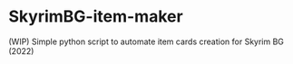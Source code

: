 # SkyrimBG-item-maker
(WIP) Simple python script to automate item cards creation for Skyrim BG (2022)
